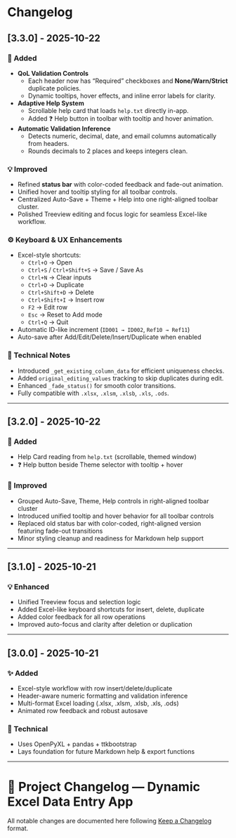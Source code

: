 # Changelog

## [3.3.0] - 2025-10-22
### 🚀 Added
- **QoL Validation Controls**
  - Each header now has “Required” checkboxes and **None/Warn/Strict** duplicate policies.
  - Dynamic tooltips, hover effects, and inline error labels for clarity.
- **Adaptive Help System**
  - Scrollable help card that loads `help.txt` directly in-app.
  - Added ❓ Help button in toolbar with tooltip and hover animation.
- **Automatic Validation Inference**
  - Detects numeric, decimal, date, and email columns automatically from headers.
  - Rounds decimals to 2 places and keeps integers clean.

### 💡 Improved
- Refined **status bar** with color-coded feedback and fade-out animation.
- Unified hover and tooltip styling for all toolbar controls.
- Centralized Auto-Save + Theme + Help into one right-aligned toolbar cluster.
- Polished Treeview editing and focus logic for seamless Excel-like workflow.

### ⚙️ Keyboard & UX Enhancements
- Excel-style shortcuts:
  - `Ctrl+O` → Open  
  - `Ctrl+S` / `Ctrl+Shift+S` → Save / Save As  
  - `Ctrl+N` → Clear inputs  
  - `Ctrl+D` → Duplicate  
  - `Ctrl+Shift+D` → Delete  
  - `Ctrl+Shift+I` → Insert row  
  - `F2` → Edit row  
  - `Esc` → Reset to Add mode  
  - `Ctrl+Q` → Quit
- Automatic ID-like increment (`ID001 → ID002`, `Ref10 → Ref11`)
- Auto-save after Add/Edit/Delete/Insert/Duplicate when enabled

### 🧠 Technical Notes
- Introduced `_get_existing_column_data` for efficient uniqueness checks.
- Added `original_editing_values` tracking to skip duplicates during edit.
- Enhanced `_fade_status()` for smooth color transitions.
- Fully compatible with `.xlsx`, `.xlsm`, `.xlsb`, `.xls`, `.ods`.

---

## [3.2.0] - 2025-10-22
### 🚀 Added
- Help Card reading from `help.txt` (scrollable, themed window)
- ❓ Help button beside Theme selector with tooltip + hover

### 🧠 Improved
- Grouped Auto-Save, Theme, Help controls in right-aligned toolbar cluster
- Introduced unified tooltip and hover behavior for all toolbar controls
- Replaced old status bar with color-coded, right-aligned version featuring fade-out transitions
- Minor styling cleanup and readiness for Markdown help support

---

## [3.1.0] - 2025-10-21
### 💡 Enhanced
- Unified Treeview focus and selection logic  
- Added Excel-like keyboard shortcuts for insert, delete, duplicate  
- Added color feedback for all row operations  
- Improved auto-focus and clarity after deletion or duplication

---

## [3.0.0] - 2025-10-21
### ✨ Added
- Excel-style workflow with row insert/delete/duplicate  
- Header-aware numeric formatting and validation inference  
- Multi-format Excel loading (.xlsx, .xlsm, .xlsb, .xls, .ods)  
- Animated row feedback and robust autosave

### 🧠 Technical
- Uses OpenPyXL + pandas + ttkbootstrap  
- Lays foundation for future Markdown help & export functions  

---

# 🧾 Project Changelog — Dynamic Excel Data Entry App
All notable changes are documented here following [Keep a Changelog](https://keepachangelog.com/en/1.1.0/) format.
